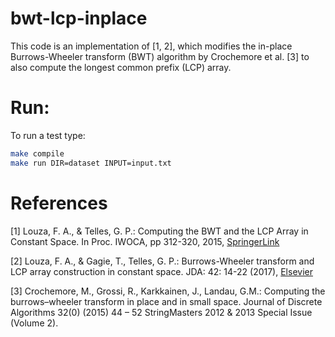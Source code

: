 # bwt-lcp-inplace

This code is an implementation of \[1, 2\], which modifies the in-place Burrows-Wheeler transform (BWT) algorithm by Crochemore et al. \[3\] to also compute the longest common prefix (LCP) array.

# Run:

To run a test type:

```sh
make compile
make run DIR=dataset INPUT=input.txt
```

# References

\[1\] Louza, F. A., & Telles, G. P.: Computing the BWT and the LCP Array in Constant Space. In Proc. IWOCA, pp 312-320, 2015, [SpringerLink](http://link.springer.com/chapter/10.1007/978-3-319-29516-9_26)

\[2\] Louza, F. A., & Gagie, T., Telles, G. P.: Burrows-Wheeler transform and LCP array construction in constant space. JDA: 42: 14-22 (2017), [Elsevier](http://www.sciencedirect.com/science/article/pii/S1570866716300508)

\[3\] Crochemore, M., Grossi, R., Karkkainen, J., Landau, G.M.: Computing the burrows–wheeler transform in place and in small space. Journal of Discrete Algorithms 32(0) (2015) 44 – 52 StringMasters 2012 & 2013 Special Issue (Volume 2).

